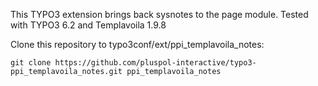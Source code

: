 This TYPO3 extension brings back sysnotes to the page module. Tested with TYPO3 6.2 and Templavoila 1.9.8

Clone this repository to typo3conf/ext/ppi_templavoila_notes:

```
git clone https://github.com/pluspol-interactive/typo3-ppi_templavoila_notes.git ppi_templavoila_notes
```